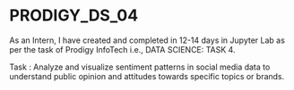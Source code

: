 # PRODIGY_DS_04
As an Intern, I have created and completed in 12-14 days in Jupyter Lab as per the task of Prodigy InfoTech i.e., DATA SCIENCE: TASK 4.

Task : Analyze and visualize sentiment patterns in social media data to understand public opinion and attitudes towards specific topics or brands.
